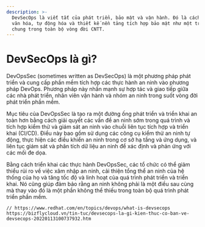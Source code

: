 ```yaml
---
description: >-
  DevSecOps là viết tắt của phát triển, bảo mật và vận hành. Đó là cách tiếp cận
  văn hóa, tự động hóa và thiết kế nền tảng tích hợp bảo mật như một trách nhiệm
  chung trong toàn bộ vòng đời CNTT.
---
```


# DevSecOps là gì?

DevOpsSec (sometimes written as DevSecOps) là một phương pháp phát triển và cung cấp phần mềm tích hợp các thực hành an ninh vào phương pháp DevOps. Phương pháp này nhấn mạnh sự hợp tác và giao tiếp giữa các nhà phát triển, nhân viên vận hành và nhóm an ninh trong suốt vòng đời phát triển phần mềm.

Mục tiêu của DevOpsSec là tạo ra một đường ống phát triển và triển khai an toàn hơn bằng cách giải quyết các vấn đề an ninh sớm trong quá trình và tích hợp kiểm thử và giám sát an ninh vào chuỗi liên tục tích hợp và triển khai (CI/CD). Điều này bao gồm sử dụng các công cụ kiểm thử an ninh tự động, thực hiện các điều khiển an ninh trong cơ sở hạ tầng và ứng dụng, và liên tục giám sát và phân tích dữ liệu an ninh để xác định và phản ứng với các mối đe dọa.

Bằng cách triển khai các thực hành DevOpsSec, các tổ chức có thể giảm thiểu rủi ro về việc xâm nhập an ninh, cải thiện tổng thể an ninh của hệ thống của họ và tăng tốc độ và linh hoạt của quá trình phát triển và triển khai. Nó cũng giúp đảm bảo rằng an ninh không phải là một điều sau cùng mà thay vào đó là một phần không thể thiếu trong toàn bộ quá trình phát triển phần mềm.

```
// https://www.redhat.com/en/topics/devops/what-is-devsecops
https://bizflycloud.vn/tin-tuc/devsecops-la-gi-kien-thuc-co-ban-ve-devsecops-20220113100737932.htm
```
